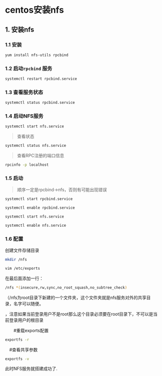 #  centos安装**nfs**

##  1. 安装nfs

### 1.1 安装

```bash
yum install nfs-utils rpcbind
```



### 1.2 启动`rpcbind` 服务

```bash
systemctl restart rpcbind.service
```



### 1.3  查看服务状态

```bash
systemctl status rpcbind.service
```



### 1.4  启动NFS服务

```bash
systemctl start nfs.service
```

> 查看状态

```bash
systemctl status nfs.service
```



> 查看RPC注册的端口信息

```bash
rpcinfo -p localhost

```



### 1.5  启动

> 顺序一定是rpcbind->nfs，否则有可能出现错误

```bash
systemctl start rpcbind.service

systemctl enable rpcbind.service

systemctl start nfs.service

systemctl enable nfs.service
```

### 1.6 配置

创建文件存储目录

```bash
mkdir /nfs
```

```bash
vim /etc/exports
```

 在最后面添加一行：

```bash
/nfs *(insecure,rw,sync,no_root_squash,no_subtree_check)
```



​       （/nfs为root目录下新建的一个文件夹，这个文件夹就是nfs服务对外的共享目录，名字可以随便。

，注意如果当前登录用户不是root那么这个目录必须要在root目录下，不可以是当前登录用户的根目录

　　#重载exports配置

```bash
exportfs -r
```



　#查看共享参数

```bash
exportfs -v　
```





此时NFS服务就搭建成功了. 

